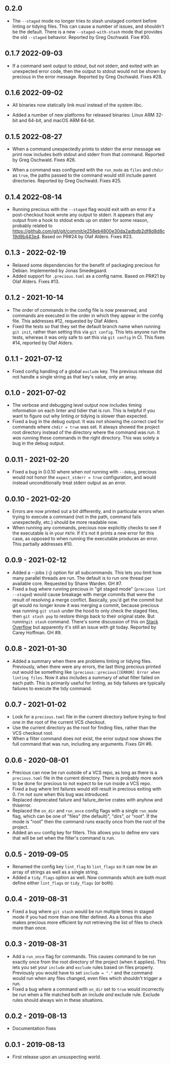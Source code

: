 ## 0.2.0

- The `--staged` mode no longer tries to stash unstaged content before linting
  or tidying files. This can cause a number of issues, and shouldn't be the
  default. There is a new `--staged-with-stash` mode that provides the old
  `--staged` behavior. Reported by Greg Oschwald. Fixe #30.

## 0.1.7 2022-09-03

- If a command sent output to stdout, but not stderr, and exited with an
  unexpected error code, then the output to stdout would not be shown by
  precious in the error message. Reported by Greg Oschwald. Fixes #28.

## 0.1.6 2022-09-02

- All binaries now statically link musl instead of the system libc.

- Added a number of new platforms for released binaries: Linux ARM 32-bit and
  64-bit, and macOS ARM 64-bit.

## 0.1.5 2022-08-27

- When a command unexpectedly prints to stderr the error message we print now
  includes both stdout and stderr from that command. Reported by Greg
  Oschwald. Fixes #26.

- When a command was configured with the `run_mode` as `files` and `chdir` as
  `true`, the paths passed to the command would still include parent
  directories. Reported by Greg Oschwald. Fixes #25.

## 0.1.4 2022-08-14

- Running precious with the `--staged` flag would exit with an error if a
  post-checkout hook wrote any output to stderr. It appears that any output
  from a hook to stdout ends up on stderr for some reason, probably related to
  https://github.com/git/git/commit/e258eb4800e30da2adbdb2df8d8d8c19d9b443e4. Based
  on PR#24 by Olaf Alders. Fixes #23.

## 0.1.3 - 2022-02-19

- Relaxed some dependencies for the benefit of packaging precious for
  Debian. Implemented by Jonas Smedegaard.
- Added support for `.precious.toml` as a config name. Based on PR#21 by Olaf
  Alders. Fixes #13.

## 0.1.2 - 2021-10-14

- The order of commands in the config file is now preserved, and commands are
  executed in the order in which they appear in the config file. This
  addresses #12, requested by Olaf Alders.
- Fixed the tests so that they set the default branch name when running `git init`, rather than setting this via `git config`. This lets anyone run the
  tests, whereas it was only safe to set this via `git config` in CI. This
  fixes #14, reported by Olaf Alders.

## 0.1.1 - 2021-07-12

- Fixed config handling of a global `exclude` key. The previous release did
  not handle a single string as that key's value, only an array.

## 0.1.0 - 2021-07-02

- The verbose and debugging level output now includes timing information on
  each linter and tidier that is run. This is helpful if you want to figure
  out why linting or tidying is slower than expected.
- Fixed a bug in the debug output. It was not showing the correct cwd for
  commands where `chdir = true` was set. It always showed the project root
  directory instead of the directory where the command was run. It _was_
  running these commands in the right directory. This was solely a bug in the
  debug output.

## 0.0.11 - 2021-02-20

- Fixed a bug in 0.0.10 where when _not_ running with `--debug`, precious
  would not honor the `expect_stderr = true` configuration, and would instead
  unconditionally treat stderr output as an error.

## 0.0.10 - 2021-02-20

- Errors are now printed out a bit differently, and in particular errors when
  trying to execute a command (not in the path, command fails unexpectedly,
  etc.) should be more readable now.
- When running any commands, precious now explicitly checks to see if the
  executable is in your `PATH`. If it's not it prints a new error for this
  case, as opposed to when running the executable produces an error. This
  partially addresses #10.

## 0.0.9 - 2021-02-12

- Added a --jobs (-j) option for all subcommands. This lets you limit how many
  parallel threads are run. The default is to run one thread per available
  core. Requested by Shane Warden. GH #7.
- Fixed a bug where running precious in "git staged mode" (`precious lint --staged`) would cause breakage with merge commits that were the result of
  resolving a merge conflict. Basically, you'd get the commit but git would no
  longer know it was merging a commit, because precious was running `git stash` under the hood to only check the staged files, then `git stash pop`
  to restore things back to their original state. But runnin`git stash`
  command. There's some discussion of this on [Stack
  Overflow](https://stackoverflow.com/questions/24637571/merge-status-lost-when-stashing)
  but apparently it's still an issue with git today. Reported by Carey
  Hoffman. GH #9.

## 0.0.8 - 2021-01-30

- Added a summary when there are problems linting or tidying
  files. Previously, when there were any errors, the last thing precious
  printed out would be something like `[precious::precious][ERROR] Error when linting files`. Now it also includes a summary of what filter failed on each
  path. This is primarily useful for linting, as tidy failures are typically
  failures to execute the tidy command.

## 0.0.7 - 2021-01-02

- Look for a `precious.toml` file in the current directory before trying to
  find one in the root of the current VCS checkout.
- Use the current directory as the root for finding files, rather than the VCS
  checkout root.
- When a filter command does not exist, the error output now shows the full
  command that was run, including any arguments. Fixes GH #6.

## 0.0.6 - 2020-08-01

- Precious can now be run outside of a VCS repo, as long as there is a
  `precious.toml` file in the current directory. There is probably more work
  to be done for precious to not expect to be run inside a VCS repo.
- Fixed a bug where lint failures would still result in precious exiting
  with 0. I'm not sure when this bug was introduced.
- Replaced deprecated failure and failure_derive crates with anyhow and
  thiserror.
- Replaced the `on_dir` and `run_once` config flags with a single `run_mode`
  flag, which can be one of "files" (the default)", "dirs", or "root". If the
  mode is "root" then the command runs exactly once from the root of the
  project.
- Added an `env` config key for filters. This allows you to define env vars
  that will be set when the filter's command is run.

## 0.0.5 - 2019-09-05

- Renamed the config key `lint_flag` to `lint_flags` so it can now be an array
  of strings as well as a single string.
- Added a `tidy_flags` option as well. Now commands which are both must define
  either `lint_flags` or `tidy_flags` (or both).

## 0.0.4 - 2019-08-31

- Fixed a bug where `git stash` would be run multiple times in staged mode if
  you had more than one filter defined. As a bonus this also makes precious
  more efficient by not retrieving the list of files to check more than once.

## 0.0.3 - 2019-08-31

- Add a `run_once` flag for commands. This causes command to be run exactly
  once from the root directory of the project (when it applies). This lets you
  set your `include` and `exclude` rules based on files properly. Previously
  you would have to set `include = "."` and the command would run when any
  files changed, even files which shouldn't trigger a run.
- Fixed a bug where a command with `on_dir` set to `true` would incorrectly be
  run when a file matched both an include _and_ exclude rule. Exclude rules
  should always win in these situations.

## 0.0.2 - 2019-08-13

- Documentation fixes

## 0.0.1 - 2019-08-13

- First release upon an unsuspecting world.

